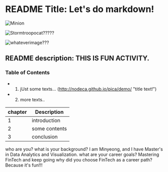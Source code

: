 # README Title: Let's do markdown!
![Minion](https://octodex.github.com/images/minion.png "the minion")

![Stormtroopocat?????](https://octodex.github.com/images/stormtroopocat.jpg "The Stormtroopocat")


![whateverimage???](https://scatterjar.com/wp-content/uploads/2016/06/www.scatterjar.com-1323-700x467.jpg "Raspberry jam??")


## README description: THIS IS FUN ACTIVITY.

### Table of Contents
- 1. jUst some texts...
(http://nodeca.github.io/pica/demo/ "title text!")
   
- 2. more texts..

| chapter| Description |
| ------ | ----------- |
| 1      | introduction  |
| 2      | some contents |
| 3      | conclusion   |


who are you? what is your background?
I am Minyeong, and I have Master's in Data Analytics and Visualization.
what are your career goals?
Mastering FinTech and keep going
why did you choose FinTech as a career path?
Because it's fun!!!